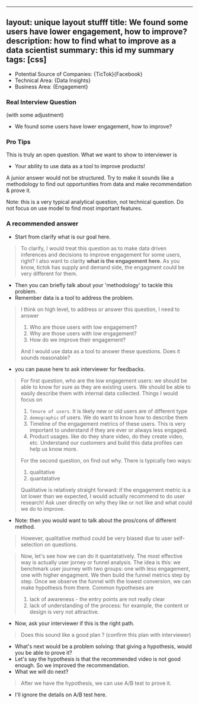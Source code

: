 ---
layout: unique layout stufff
title: We found some users have lower engagement, how to improve?
description: how to find what to improve as a data scientist
summary: this id my summary
tags: [css]
-----------


* Potential Source of Companies: {TicTok}{Facebook}
* Technical Area: {Data Insights}
* Business Area: {Engagement}
### Real Interview Question
(with some adjustment)

* We found some users have lower engagement, how to improve?

### Pro Tips

This is truly an open question. What we want to show to interviewer is
* Your ability to use data as a tool to improve products!

A junior answer would not be structured.
Try to make it sounds like a methodology to find out opportunities from data
and make recommendation & prove it.

Note: this is a very typical analytical question, not technical question.
Do not focus on use model to find most important features.

###  A recommended answer

* Start from clarify what is our goal here.
> To clarify, I would treat this question as to make data driven inferences and decisions to improve engagement for some users, right?
> I also want to clarity **what is the engagement here**. As you know, tictok has supply and demand side, the engagment could be very different for them.

* Then you can briefly talk about your 'methodology' to tackle this problem.
* Remember data is a tool to address the problem.

>
> I think on high level, to address or answer this question, I need to answer
>
> 1. Who are those users with low engagement?
> 2. Why are those users with low engagement?
> 3. How do we improve their engagement?
>
> And I would use data as a tool to answer these questions.
> Does it sounds reasonable?

* you can pause here to ask interviewer for feedbacks.

> For first question, who are the low engagement users: we should be able to know for sure as they are existing users.
> We should be able to easily describe them with internal data collected.
> Things I would focus on
> 1. `Tenure of users`. It is likely new or old users are of different type
> 2. `demographic` of users. We do want to know how to describe them
> 3. Timeline of the engagement metrics of these users. This is very important to understand if they are ever or always less engaged.
> 4. Product usages. like do they share video, do they create video, etc.
> Understand our customers and build this data profiles can help us know more.
>
> For the second question, on find out why. There is typically two ways:
> 1. qualitative
> 2. quantatative
>
> Qualitative is relatively straight forward: if the engagement metric is a lot lower than we expected, I would actually recommend to do user research!
> Ask user directly on why they like or not like and what could we do to improve.
* Note: then you would want to talk about the pros/cons of different method.
> However, qualitative method could be very biased due to user self-selection on questions.

> Now, let's see how we can do it quantatatively. The most effective way is actually user jorney or funnel analysis.
> The idea is this: we benchmark user journey with two groups: one with less engagement, one with higher engagment.
> We then build the funnel metrics step by step.
> Once we observe the funnel with the lowest conversion, we can make hypothesis from there.
> Common hypotheses are
> 1. lack of awareness - the entry points are not really clear
> 2. lack of understanding of the process: for example, the content or design is very not attractive.

* Now, ask your interviewer if this is the right path.

> Does this sound like a good plan ? (confirm this plan with interviewer)

* What's next would be a problem solving: that giving a hypothesis, would you be able to prove it?
* Let's say the hypothesis is that the recommended video is not good enough. So we improved the recommendation.
* What we will do next?

> After we have the hypothesis, we can use A/B test to prove it.

* I'll ignore the details on A/B test here.
